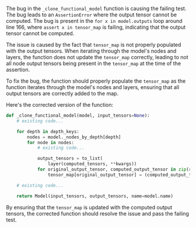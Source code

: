 The bug in the `_clone_functional_model` function is causing the failing test. The bug leads to an `AssertionError` where the output tensor cannot be computed. The bug is present in the `for x in model.outputs` loop around line 166, where `assert x in tensor_map` is failing, indicating that the output tensor cannot be computed.

The issue is caused by the fact that `tensor_map` is not properly populated with the output tensors. When iterating through the model's nodes and layers, the function does not update the `tensor_map` correctly, leading to not all node output tensors being present in the `tensor_map` at the time of the assertion.

To fix the bug, the function should properly populate the `tensor_map` as the function iterates through the model's nodes and layers, ensuring that all output tensors are correctly added to the map.

Here's the corrected version of the function:

```python
def _clone_functional_model(model, input_tensors=None):
    # existing code...

    for depth in depth_keys:
        nodes = model._nodes_by_depth[depth]
        for node in nodes:
            # existing code...

            output_tensors = to_list(
                layer(computed_tensors, **kwargs))
            for original_output_tensor, computed_output_tensor in zip(reference_output_tensors, output_tensors):
                tensor_map[original_output_tensor] = (computed_output_tensor, None)

    # existing code...

    return Model(input_tensors, output_tensors, name=model.name)
```

By ensuring that the `tensor_map` is updated with the computed output tensors, the corrected function should resolve the issue and pass the failing test.